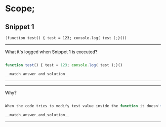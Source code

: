 # Scope;
## Snippet 1
```
(function test() { test = 123; console.log( test );}())
```
---
What it's logged when Snippet 1 is executed?

```js

```
```js
function test() { test = 123; console.log( test );}()
```
```js
__match_answer_and_solution__
```
---

---
Why?

```js

```
```js
When the code tries to modify test value inside the function it doesn't works because the precedence of the declaration of the function that test reference remains unchanged, then the code that is executed is console.log logs the function body in the console.
```
```js
__match_answer_and_solution__
```
---